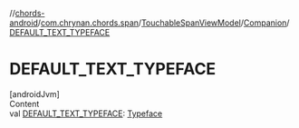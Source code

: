 //[chords-android](../../../../index.md)/[com.chrynan.chords.span](../../index.md)/[TouchableSpanViewModel](../index.md)/[Companion](index.md)/[DEFAULT_TEXT_TYPEFACE](-d-e-f-a-u-l-t_-t-e-x-t_-t-y-p-e-f-a-c-e.md)



# DEFAULT_TEXT_TYPEFACE  
[androidJvm]  
Content  
val [DEFAULT_TEXT_TYPEFACE](-d-e-f-a-u-l-t_-t-e-x-t_-t-y-p-e-f-a-c-e.md): [Typeface](https://developer.android.com/reference/kotlin/android/graphics/Typeface.html)  




